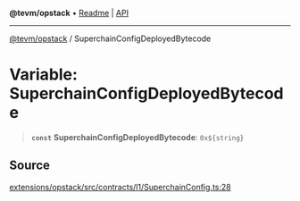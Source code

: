 **@tevm/opstack** • [Readme](../README.md) \| [API](../globals.md)

***

[@tevm/opstack](../README.md) / SuperchainConfigDeployedBytecode

# Variable: SuperchainConfigDeployedBytecode

> **`const`** **SuperchainConfigDeployedBytecode**: ```0x${string}```

## Source

[extensions/opstack/src/contracts/l1/SuperchainConfig.ts:28](https://github.com/evmts/tevm-monorepo/blob/main/extensions/opstack/src/contracts/l1/SuperchainConfig.ts#L28)
